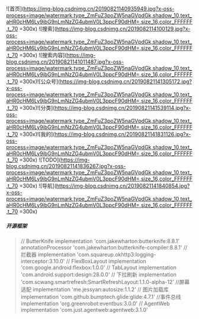 ![首页](https://img-blog.csdnimg.cn/20190821140935949.jpg?x-oss-process=image/watermark,type_ZmFuZ3poZW5naGVpdGk,shadow_10,text_aHR0cHM6Ly9ibG9nLmNzZG4ubmV0L3ppcF90dHM=,size_16,color_FFFFFF,t_70 =300x) ![搜索](https://img-blog.csdnimg.cn/2019082114100129.jpg?x-oss-process=image/watermark,type_ZmFuZ3poZW5naGVpdGk,shadow_10,text_aHR0cHM6Ly9ibG9nLmNzZG4ubmV0L3ppcF90dHM=,size_16,color_FFFFFF,t_70 =300x) ![搜索内容](https://img-blog.csdnimg.cn/20190821141011487.jpg?x-oss-process=image/watermark,type_ZmFuZ3poZW5naGVpdGk,shadow_10,text_aHR0cHM6Ly9ibG9nLmNzZG4ubmV0L3ppcF90dHM=,size_16,color_FFFFFF,t_70 =300x)![公众号](https://img-blog.csdnimg.cn/20190821141305172.jpg?x-oss-process=image/watermark,type_ZmFuZ3poZW5naGVpdGk,shadow_10,text_aHR0cHM6Ly9ibG9nLmNzZG4ubmV0L3ppcF90dHM=,size_16,color_FFFFFF,t_70 =300x)![分类](https://img-blog.csdnimg.cn/20190821141539114.jpg?x-oss-process=image/watermark,type_ZmFuZ3poZW5naGVpdGk,shadow_10,text_aHR0cHM6Ly9ibG9nLmNzZG4ubmV0L3ppcF90dHM=,size_16,color_FFFFFF,t_70 =300x)![我的](https://img-blog.csdnimg.cn/20190821141831126.jpg?x-oss-process=image/watermark,type_ZmFuZ3poZW5naGVpdGk,shadow_10,text_aHR0cHM6Ly9ibG9nLmNzZG4ubmV0L3ppcF90dHM=,size_16,color_FFFFFF,t_70 =300x) ![TODO](https://img-blog.csdnimg.cn/20190821141836267.jpg?x-oss-process=image/watermark,type_ZmFuZ3poZW5naGVpdGk,shadow_10,text_aHR0cHM6Ly9ibG9nLmNzZG4ubmV0L3ppcF90dHM=,size_16,color_FFFFFF,t_70 =300x) ![导航](https://img-blog.csdnimg.cn/20190821141840854.jpg?x-oss-process=image/watermark,type_ZmFuZ3poZW5naGVpdGk,shadow_10,text_aHR0cHM6Ly9ibG9nLmNzZG4ubmV0L3ppcF90dHM=,size_16,color_FFFFFF,t_70 =300x)

##### 开源框架
> // ButterKnife
    implementation 'com.jakewharton:butterknife:8.8.1'
    annotationProcessor 'com.jakewharton:butterknife-compiler:8.8.1'
    // 拦截器
    implementation 'com.squareup.okhttp3:logging-interceptor:3.10.0'
    // FlexBoxLayout
    implementation 'com.google.android:flexbox:1.0.0'
    // TabLayout
    implementation 'com.android.support:design:28.0.0'
    // 下拉刷新
    implementation 'com.scwang.smartrefresh:SmartRefreshLayout:1.1.0-alpha-12'
    //屏幕适配
    implementation 'me.jessyan:autosize:1.1.2'
    // 图片加载库
    implementation 'com.github.bumptech.glide:glide:4.7.1'
    //事件总线
    implementation 'org.greenrobot:eventbus:3.0.0'
    // AgentWeb
    implementation 'com.just.agentweb:agentweb:3.1.0'